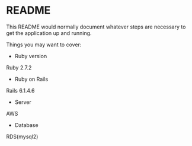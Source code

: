 # README

This README would normally document whatever steps are necessary to get the
application up and running.

Things you may want to cover:

* Ruby version

Ruby 2.7.2

* Ruby on Rails

Rails 6.1.4.6

* Server

AWS

* Database

RDS(mysql2)

